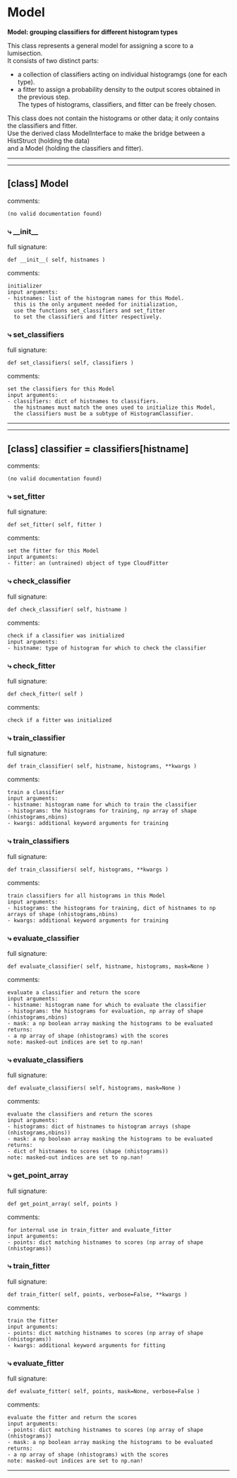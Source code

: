 # Model  
  
**Model: grouping classifiers for different histogram types**  

This class represents a general model for assigning a score to a lumisection.  
It consists of two distinct parts:  
- a collection of classifiers acting on individual histogramgs (one for each type).  
- a fitter to assign a probability density to the output scores obtained in the previous step.  
The types of histograms, classifiers, and fitter can be freely chosen.  
 
This class does not contain the histograms or other data; it only contains the classifiers and fitter.  
Use the derived class ModelInterface to make the bridge between a HistStruct (holding the data)  
and a Model (holding the classifiers and fitter).  
- - -
  
  
- - -
## [class] Model  
comments:  
```text  
(no valid documentation found)  
```  
### &#10551; \_\_init\_\_  
full signature:  
```text  
def __init__( self, histnames )  
```  
comments:  
```text  
initializer  
input arguments:  
- histnames: list of the histogram names for this Model.  
  this is the only argument needed for initialization,  
  use the functions set_classifiers and set_fitter   
  to set the classifiers and fitter respectively.  
```  
### &#10551; set\_classifiers  
full signature:  
```text  
def set_classifiers( self, classifiers )  
```  
comments:  
```text  
set the classifiers for this Model  
input arguments:  
- classifiers: dict of histnames to classifiers.  
  the histnames must match the ones used to initialize this Model,  
  the classifiers must be a subtype of HistogramClassifier.  
```  
- - -  
  
- - -
## [class] classifier = classifiers[histname]  
comments:  
```text  
(no valid documentation found)  
```  
### &#10551; set\_fitter  
full signature:  
```text  
def set_fitter( self, fitter )  
```  
comments:  
```text  
set the fitter for this Model  
input arguments:  
- fitter: an (untrained) object of type CloudFitter  
```  
### &#10551; check\_classifier  
full signature:  
```text  
def check_classifier( self, histname )  
```  
comments:  
```text  
check if a classifier was initialized  
input arguments:  
- histname: type of histogram for which to check the classifier  
```  
### &#10551; check\_fitter  
full signature:  
```text  
def check_fitter( self )  
```  
comments:  
```text  
check if a fitter was initialized  
```  
### &#10551; train\_classifier  
full signature:  
```text  
def train_classifier( self, histname, histograms, **kwargs )  
```  
comments:  
```text  
train a classifier  
input arguments:  
- histname: histogram name for which to train the classifier  
- histograms: the histograms for training, np array of shape (nhistograms,nbins)  
- kwargs: additional keyword arguments for training  
```  
### &#10551; train\_classifiers  
full signature:  
```text  
def train_classifiers( self, histograms, **kwargs )  
```  
comments:  
```text  
train classifiers for all histograms in this Model  
input arguments:  
- histograms: the histograms for training, dict of histnames to np arrays of shape (nhistograms,nbins)  
- kwargs: additional keyword arguments for training  
```  
### &#10551; evaluate\_classifier  
full signature:  
```text  
def evaluate_classifier( self, histname, histograms, mask=None )  
```  
comments:  
```text  
evaluate a classifier and return the score  
input arguments:  
- histname: histogram name for which to evaluate the classifier  
- histograms: the histograms for evaluation, np array of shape (nhistograms,nbins)  
- mask: a np boolean array masking the histograms to be evaluated  
returns:  
- a np array of shape (nhistograms) with the scores  
note: masked-out indices are set to np.nan!  
```  
### &#10551; evaluate\_classifiers  
full signature:  
```text  
def evaluate_classifiers( self, histograms, mask=None )  
```  
comments:  
```text  
evaluate the classifiers and return the scores  
input arguments:  
- histograms: dict of histnames to histogram arrays (shape (nhistograms,nbins))  
- mask: a np boolean array masking the histograms to be evaluated  
returns:  
- dict of histnames to scores (shape (nhistograms))  
note: masked-out indices are set to np.nan!  
```  
### &#10551; get\_point\_array  
full signature:  
```text  
def get_point_array( self, points )  
```  
comments:  
```text  
for internal use in train_fitter and evaluate_fitter  
input arguments:  
- points: dict matching histnames to scores (np array of shape (nhistograms))  
```  
### &#10551; train\_fitter  
full signature:  
```text  
def train_fitter( self, points, verbose=False, **kwargs )  
```  
comments:  
```text  
train the fitter  
input arguments:  
- points: dict matching histnames to scores (np array of shape (nhistograms))  
- kwargs: additional keyword arguments for fitting  
```  
### &#10551; evaluate\_fitter  
full signature:  
```text  
def evaluate_fitter( self, points, mask=None, verbose=False )  
```  
comments:  
```text  
evaluate the fitter and return the scores  
input arguments:  
- points: dict matching histnames to scores (np array of shape (nhistograms))  
- mask: a np boolean array masking the histograms to be evaluated  
returns:  
- a np array of shape (nhistograms) with the scores  
note: masked-out indices are set to np.nan!  
```  
- - -  
  
